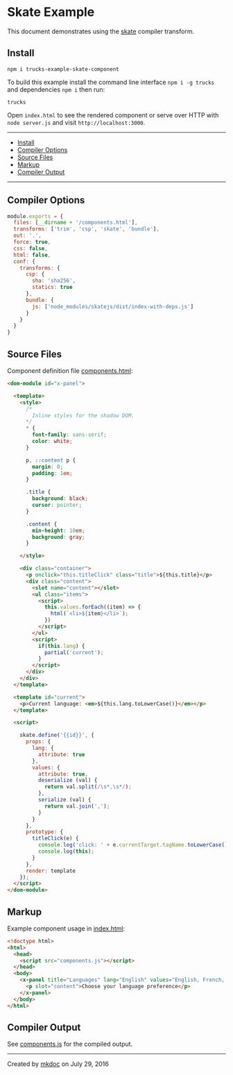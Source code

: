 # Skate Example

This document demonstrates using the [skate][] compiler transform.

## Install

```
npm i trucks-example-skate-component
```

To build this example install the command line interface `npm i -g trucks` and dependencies `npm i` then run:

```shell
trucks
```

Open `index.html` to see the rendered component or serve over HTTP with `node server.js` and visit `http://localhost:3000`.

---

- [Install](#install)
- [Compiler Options](#compiler-options)
- [Source Files](#source-files)
- [Markup](#markup)
- [Compiler Output](#compiler-output)

---

## Compiler Options

```javascript
module.exports = {
  files: [__dirname + '/components.html'],
  transforms: ['trim', 'csp', 'skate', 'bundle'],
  out: '.',
  force: true,
  css: false,
  html: false,
  conf: {
    transforms: {
      csp: {
        sha: 'sha256',
        statics: true 
      },
      bundle: {
        js: ['node_modules/skatejs/dist/index-with-deps.js']
      }
    }
  }
}
```

## Source Files

Component definition file [components.html](components.html):

```html
<dom-module id="x-panel">

  <template>
    <style>
      /*
        Inline styles for the shadow DOM.
      */
      * {
        font-family: sans-serif;
        color: white;
      }

      p, ::content p {
        margin: 0; 
        padding: 1em;
      }

      .title {
        background: black;
        cursor: pointer;
      }

      .content {
        min-height: 10em;
        background: gray;
      }

    </style>

    <div class="container">
      <p onclick="this.titleClick" class="title">${this.title}</p>
      <div class="content">
        <slot name="content"></slot>
        <ul class="items">
          <script>
            this.values.forEach((item) => {
              html(`<li>${item}</li>`); 
            })
          </script>
        </ul>
        <script>
          if(this.lang) {
            partial('current');
          }
        </script>
      </div>
    </div>
  </template>

  <template id="current">
    <p>Current language: <em>${this.lang.toLowerCase()}</em></p> 
  </template>

  <script>

    skate.define('{{id}}', {
      props: {
        lang: {
          attribute: true 
        },
        values: {
          attribute: true,
          deserialize (val) {
            return val.split(/\s*,\s*/);
          },
          serialize (val) {
            return val.join(',');
          }
        }
      },
      prototype: {
        titleClick(e) {
          console.log('click: ' + e.currentTarget.tagName.toLowerCase());
          console.log(this);
        }
      },
      render: template
    });
  </script>
</dom-module>
```

## Markup

Example component usage in [index.html](index.html):

```html
<!doctype html>
<html>
  <head>
    <script src="components.js"></script>
  </head>
  <body>
    <x-panel title="Languages" lang="English" values="English, French, Spanish">
      <p slot="content">Choose your language preference</p> 
    </x-panel>
  </body>
</html>
```

## Compiler Output

See [components.js](components.js) for the compiled output.

---

Created by [mkdoc](https://github.com/mkdoc/mkdoc) on July 29, 2016

[trucks]: https://github.com/tmpfs/trucks
[trucks-cli]: https://github.com/tmpfs/trucks/blob/master/packages/trucks-cli
[skatejs]: https://github.com/skatejs/skatejs
[webcomponents]: https://github.com/w3c/webcomponents
[shadow-dom]: https://w3c.github.io/webcomponents/spec/shadow/
[custom-elements]: https://www.w3.org/TR/custom-elements/
[html-imports]: https://w3c.github.io/webcomponents/spec/imports/
[html-templates]: https://html.spec.whatwg.org/multipage/scripting.html#the-template-element
[polymer]: https://www.polymer-project.org/1.0/
[react]: https://facebook.github.io/react/
[react-webcomponents]: https://github.com/facebook/react/issues/5052
[react-integration]: https://github.com/skatejs/react-integration
[mozilla-webcomponents]: https://hacks.mozilla.org/2014/12/mozilla-and-web-components/
[csp]: http://content-security-policy.com/
[npm]: https://www.npmjs.com/
[postcss]: https://github.com/postcss/postcss
[mkdoc]: https://github.com/mkdoc/mkdoc
[mkapi]: https://github.com/mkdoc/mkapi
[mkparse]: https://github.com/mkdoc/mkparse
[jshint]: http://jshint.com
[jscs]: http://jscs.info
[sources]: https://github.com/tmpfs/trucks/blob/master/packages/plugin-sources
[load]: https://github.com/tmpfs/trucks/blob/master/packages/plugin-load
[parse]: https://github.com/tmpfs/trucks/blob/master/packages/plugin-parse
[transform]: https://github.com/tmpfs/trucks/blob/master/packages/plugin-transform
[generate]: https://github.com/tmpfs/trucks/blob/master/packages/plugin-generate
[write]: https://github.com/tmpfs/trucks/blob/master/packages/plugin-write
[transform-csp]: https://github.com/tmpfs/trucks/blob/master/packages/transform-csp
[bundle]: https://github.com/tmpfs/trucks/blob/master/packages/transform-bundle
[skate]: https://github.com/tmpfs/trucks/blob/master/packages/transform-skate
[stylus]: https://github.com/tmpfs/trucks/blob/master/packages/transform-stylus
[less]: https://github.com/tmpfs/trucks/blob/master/packages/transform-less
[sass]: https://github.com/tmpfs/trucks/blob/master/packages/transform-sass
[trim]: https://github.com/tmpfs/trucks/blob/master/packages/transform-trim
[tree]: https://github.com/tmpfs/trucks/blob/master/packages/transform-tree
[style-extract]: https://github.com/tmpfs/trucks/blob/master/packages/transform-style-extract
[style-inject]: https://github.com/tmpfs/trucks/blob/master/packages/transform-style-inject
[resolver-core]: https://github.com/tmpfs/trucks/blob/master/packages/resolver-core
[resolver-file]: https://github.com/tmpfs/trucks/blob/master/packages/resolver-file
[resolver-http]: https://github.com/tmpfs/trucks/blob/master/packages/resolver-http
[resolver-npm]: https://github.com/tmpfs/trucks/blob/master/packages/resolver-npm
[less-css]: http://lesscss.org/
[sass-css]: http://sass-lang.com/
[stylus-css]: http://stylus-lang.com/
[node-sass]: https://github.com/sass/node-sass
[archy]: https://github.com/substack/node-archy


